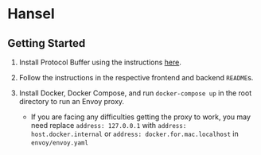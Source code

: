 # Hansel

## Getting Started

1. Install Protocol Buffer using the instructions [here](https://grpc.io/docs/protoc-installation/).
1. Follow the instructions in the respective frontend and backend `README`s.
1. Install Docker, Docker Compose, and run `docker-compose up` in the root directory to run an Envoy proxy.

   - If you are facing any difficulties getting the proxy to work, you may need replace `address: 127.0.0.1` with `address: host.docker.internal` or `address: docker.for.mac.localhost` in `envoy/envoy.yaml`
